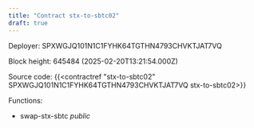 ```yaml
---
title: "Contract stx-to-sbtc02"
draft: true
---
```

Deployer: SPXWGJQ101N1C1FYHK64TGTHN4793CHVKTJAT7VQ


 



Block height: 645484 (2025-02-20T13:21:54.000Z)

Source code: {{<contractref "stx-to-sbtc02" SPXWGJQ101N1C1FYHK64TGTHN4793CHVKTJAT7VQ stx-to-sbtc02>}}

Functions:

* swap-stx-sbtc _public_
